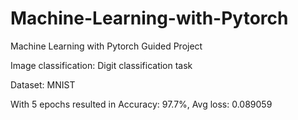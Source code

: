 # Machine-Learning-with-Pytorch
Machine Learning with Pytorch Guided Project

Image classification: Digit classification task

Dataset: MNIST

With 5 epochs resulted in Accuracy: 97.7%, Avg loss: 0.089059 
